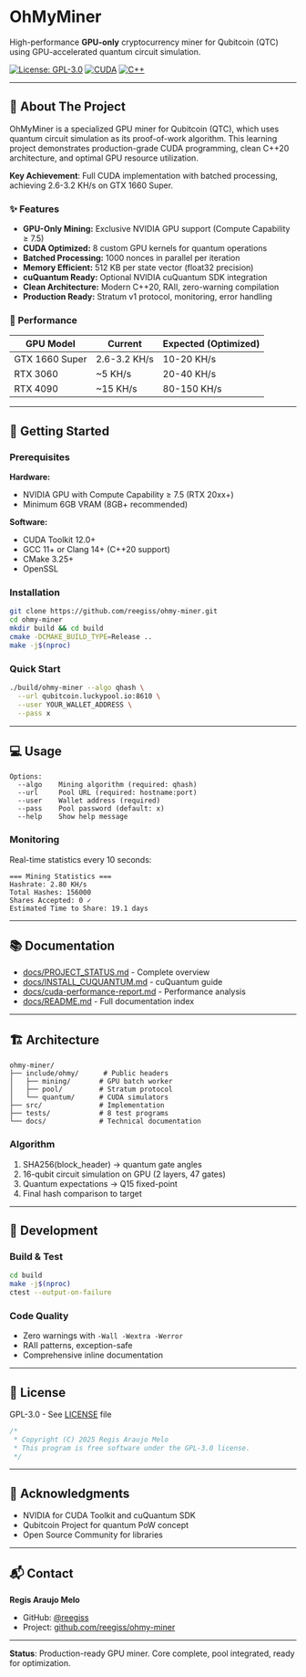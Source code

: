 # OhMyMiner

High-performance **GPU-only** cryptocurrency miner for Qubitcoin (QTC) using GPU-accelerated quantum circuit simulation.

[![License: GPL-3.0](https://img.shields.io/badge/License-GPL%203.0-blue.svg)](https://opensource.org/licenses/GPL-3.0)
[![CUDA](https://img.shields.io/badge/CUDA-12.0+-76B900.svg?logo=nvidia)](https://developer.nvidia.com/cuda-toolkit)
[![C++](https://img.shields.io/badge/C++-20-00599C.svg?logo=cplusplus)](https://en.cppreference.com/w/cpp/20)

---

## 📖 About The Project

OhMyMiner is a specialized GPU miner for Qubitcoin (QTC), which uses quantum circuit simulation as its proof-of-work algorithm. This learning project demonstrates production-grade CUDA programming, clean C++20 architecture, and optimal GPU resource utilization.

**Key Achievement**: Full CUDA implementation with batched processing, achieving 2.6-3.2 KH/s on GTX 1660 Super.

### ✨ Features

- **GPU-Only Mining:** Exclusive NVIDIA GPU support (Compute Capability ≥ 7.5)
- **CUDA Optimized:** 8 custom GPU kernels for quantum operations
- **Batched Processing:** 1000 nonces in parallel per iteration
- **Memory Efficient:** 512 KB per state vector (float32 precision)
- **cuQuantum Ready:** Optional NVIDIA cuQuantum SDK integration
- **Clean Architecture:** Modern C++20, RAII, zero-warning compilation
- **Production Ready:** Stratum v1 protocol, monitoring, error handling

### 🎯 Performance

| GPU Model | Current | Expected (Optimized) |
|-----------|---------|----------------------|
| GTX 1660 Super | 2.6-3.2 KH/s | 10-20 KH/s |
| RTX 3060 | ~5 KH/s | 20-40 KH/s |
| RTX 4090 | ~15 KH/s | 80-150 KH/s |

---

## 🚀 Getting Started

### Prerequisites

**Hardware:**
- NVIDIA GPU with Compute Capability ≥ 7.5 (RTX 20xx+)
- Minimum 6GB VRAM (8GB+ recommended)

**Software:**
- CUDA Toolkit 12.0+
- GCC 11+ or Clang 14+ (C++20 support)
- CMake 3.25+
- OpenSSL

### Installation

```bash
git clone https://github.com/reegiss/ohmy-miner.git
cd ohmy-miner
mkdir build && cd build
cmake -DCMAKE_BUILD_TYPE=Release ..
make -j$(nproc)
```

### Quick Start

```bash
./build/ohmy-miner --algo qhash \
  --url qubitcoin.luckypool.io:8610 \
  --user YOUR_WALLET_ADDRESS \
  --pass x
```

---

## 💻 Usage

```
Options:
  --algo    Mining algorithm (required: qhash)
  --url     Pool URL (required: hostname:port)
  --user    Wallet address (required)
  --pass    Pool password (default: x)
  --help    Show help message
```

### Monitoring

Real-time statistics every 10 seconds:
```
=== Mining Statistics ===
Hashrate: 2.80 KH/s
Total Hashes: 156000
Shares Accepted: 0 ✓
Estimated Time to Share: 19.1 days
```

---

## 📚 Documentation

- [docs/PROJECT_STATUS.md](docs/PROJECT_STATUS.md) - Complete overview
- [docs/INSTALL_CUQUANTUM.md](docs/INSTALL_CUQUANTUM.md) - cuQuantum guide
- [docs/cuda-performance-report.md](docs/cuda-performance-report.md) - Performance analysis
- [docs/README.md](docs/README.md) - Full documentation index

---

## 🏗️ Architecture

```
ohmy-miner/
├── include/ohmy/      # Public headers
│   ├── mining/       # GPU batch worker
│   ├── pool/         # Stratum protocol
│   └── quantum/      # CUDA simulators
├── src/              # Implementation
├── tests/            # 8 test programs
└── docs/             # Technical documentation
```

### Algorithm

1. SHA256(block_header) → quantum gate angles
2. 16-qubit circuit simulation on GPU (2 layers, 47 gates)
3. Quantum expectations → Q15 fixed-point
4. Final hash comparison to target

---

## 🔧 Development

### Build & Test
```bash
cd build
make -j$(nproc)
ctest --output-on-failure
```

### Code Quality
- Zero warnings with `-Wall -Wextra -Werror`
- RAII patterns, exception-safe
- Comprehensive inline documentation

---

## 📝 License

GPL-3.0 - See [LICENSE](LICENSE) file

```cpp
/*
 * Copyright (C) 2025 Regis Araujo Melo
 * This program is free software under the GPL-3.0 license.
 */
```

---

## 🙏 Acknowledgments

- NVIDIA for CUDA Toolkit and cuQuantum SDK
- Qubitcoin Project for quantum PoW concept
- Open Source Community for libraries

---

## 📬 Contact

**Regis Araujo Melo**
- GitHub: [@reegiss](https://github.com/reegiss)
- Project: [github.com/reegiss/ohmy-miner](https://github.com/reegiss/ohmy-miner)

---

**Status**: Production-ready GPU miner. Core complete, pool integrated, ready for optimization.
